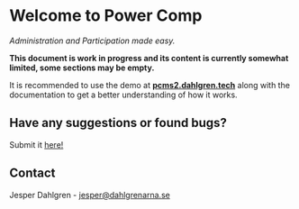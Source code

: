 # Welcome to Power Comp

_Administration and Participation made easy._

**This document is work in progress and its content is currently somewhat limited, some sections may be empty.**

It is recommended to use the demo at **[pcms2.dahlgren.tech](http://pcms2.dahlgren.tech/)** along with the documentation to get a better understanding of how it works.

## Have any suggestions or found bugs?

Submit it [here!](https://gitreports.com/issue/J-Dahlgren/Power-Comp)

## Contact

Jesper Dahlgren - jesper@dahlgrenarna.se
